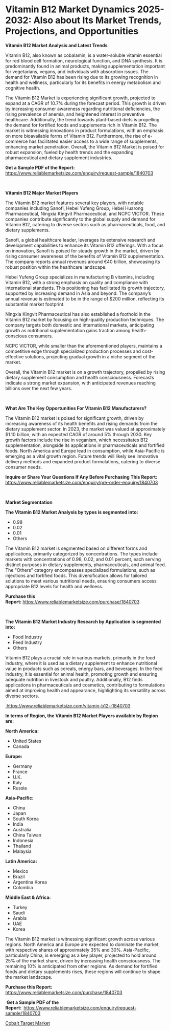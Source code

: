 <p><h1>Vitamin B12 Market Dynamics 2025-2032: Also about Its Market Trends, Projections, and Opportunities</h1></p><p><strong>Vitamin B12 Market Analysis and Latest Trends</strong></p>
<p><p>Vitamin B12, also known as cobalamin, is a water-soluble vitamin essential for red blood cell formation, neurological function, and DNA synthesis. It is predominantly found in animal products, making supplementation important for vegetarians, vegans, and individuals with absorption issues. The demand for Vitamin B12 has been rising due to its growing recognition in health and wellness, particularly for its benefits in energy metabolism and cognitive health.</p><p>The Vitamin B12 Market is experiencing significant growth, projected to expand at a CAGR of 10.7% during the forecast period. This growth is driven by increasing consumer awareness regarding nutritional deficiencies, the rising prevalence of anemia, and heightened interest in preventive healthcare. Additionally, the trend towards plant-based diets is propelling the demand for fortified foods and supplements rich in Vitamin B12. The market is witnessing innovations in product formulations, with an emphasis on more bioavailable forms of Vitamin B12. Furthermore, the rise of e-commerce has facilitated easier access to a wide range of supplements, enhancing market penetration. Overall, the Vitamin B12 Market is poised for robust expansion, fueled by health trends and the expanding pharmaceutical and dietary supplement industries.</p></p>
<p><strong>Get a Sample PDF of the Report:&nbsp;</strong> <a href="https://www.reliablemarketsize.com/enquiry/request-sample/1840703?utm_campaign=2955&utm_medium=2&utm_source=Github&utm_content=ia&utm_term=01042025&utm_id=vitamin-b12">https://www.reliablemarketsize.com/enquiry/request-sample/1840703</a></p>
<p>&nbsp;</p>
<p><strong>Vitamin B12 Major Market Players</strong></p>
<p><p>The Vitamin B12 market features several key players, with notable companies including Sanofi, Hebei Yufeng Group, Hebei Huarong Pharmaceutical, Ningxia Kingvit Pharmaceutical, and NCPC VICTOR. These companies contribute significantly to the global supply and demand for Vitamin B12, catering to diverse sectors such as pharmaceuticals, food, and dietary supplements.</p><p>Sanofi, a global healthcare leader, leverages its extensive research and development capabilities to enhance its Vitamin B12 offerings. With a focus on innovation, Sanofi is poised for steady growth in the market, driven by rising consumer awareness of the benefits of Vitamin B12 supplementation. The company reports annual revenues around €40 billion, showcasing its robust position within the healthcare landscape.</p><p>Hebei Yufeng Group specializes in manufacturing B vitamins, including Vitamin B12, with a strong emphasis on quality and compliance with international standards. This positioning has facilitated its growth trajectory, supported by increasing demand in Asia and beyond. The company’s annual revenue is estimated to be in the range of $200 million, reflecting its substantial market footprint.</p><p>Ningxia Kingvit Pharmaceutical has also established a foothold in the Vitamin B12 market by focusing on high-quality production techniques. The company targets both domestic and international markets, anticipating growth as nutritional supplementation gains traction among health-conscious consumers.</p><p>NCPC VICTOR, while smaller than the aforementioned players, maintains a competitive edge through specialized production processes and cost-effective solutions, projecting gradual growth in a niche segment of the market. </p><p>Overall, the Vitamin B12 market is on a growth trajectory, propelled by rising dietary supplement consumption and health consciousness. Forecasts indicate a strong market expansion, with anticipated revenues reaching billions over the next few years.</p></p>
<p>&nbsp;</p>
<p><strong>What Are The Key Opportunities For Vitamin B12 Manufacturers?</strong></p>
<p><p>The Vitamin B12 market is poised for significant growth, driven by increasing awareness of its health benefits and rising demands from the dietary supplement sector. In 2023, the market was valued at approximately $1.10 billion, with an expected CAGR of around 5% through 2030. Key growth factors include the rise in veganism, which necessitates B12 supplementation, alongside its applications in pharmaceuticals and fortified foods. North America and Europe lead in consumption, while Asia-Pacific is emerging as a vital growth region. Future trends will likely see innovative delivery methods and expanded product formulations, catering to diverse consumer needs.</p></p>
<p><strong>Inquire or Share Your Questions If Any Before Purchasing This Report:</strong> <a href="https://www.reliablemarketsize.com/enquiry/pre-order-enquiry/1840703?utm_campaign=2955&utm_medium=2&utm_source=Github&utm_content=ia&utm_term=01042025&utm_id=vitamin-b12">https://www.reliablemarketsize.com/enquiry/pre-order-enquiry/1840703</a></p>
<p>&nbsp;</p>
<p><strong>Market Segmentation</strong></p>
<p><strong>The Vitamin B12 Market Analysis by types is segmented into:</strong></p>
<p><ul><li>0.98</li><li>0.02</li><li>0.01</li><li>Others</li></ul></p>
<p><p>The Vitamin B12 market is segmented based on different forms and applications, primarily categorized by concentrations. The types include markets with concentrations of 0.98, 0.02, and 0.01 percent, each serving distinct purposes in dietary supplements, pharmaceuticals, and animal feed. The "Others" category encompasses specialized formulations, such as injections and fortified foods. This diversification allows for tailored solutions to meet various nutritional needs, ensuring consumers access appropriate B12 levels for health and wellness.</p></p>
<p><strong>Purchase this Report:&nbsp;</strong><a href="https://www.reliablemarketsize.com/purchase/1840703?utm_campaign=2955&utm_medium=2&utm_source=Github&utm_content=ia&utm_term=01042025&utm_id=vitamin-b12">https://www.reliablemarketsize.com/purchase/1840703</a></p>
<p>&nbsp;</p>
<p><strong>The Vitamin B12 Market Industry Research by Application is segmented into:</strong></p>
<p><ul><li>Food Industry</li><li>Feed Industry</li><li>Others</li></ul></p>
<p><p>Vitamin B12 plays a crucial role in various markets, primarily in the food industry, where it is used as a dietary supplement to enhance nutritional value in products such as cereals, energy bars, and beverages. In the feed industry, it is essential for animal health, promoting growth and ensuring adequate nutrition in livestock and poultry. Additionally, B12 finds applications in pharmaceuticals and cosmetics, contributing to formulations aimed at improving health and appearance, highlighting its versatility across diverse sectors.</p></p>
<p><a href="https://www.reliablemarketsize.com/vitamin-b12-r1840703?utm_campaign=2955&utm_medium=2&utm_source=Github&utm_content=ia&utm_term=01042025&utm_id=vitamin-b12">&nbsp;https://www.reliablemarketsize.com/vitamin-b12-r1840703</a></p>
<p><strong>In terms of Region, the Vitamin B12 Market Players available by Region are:</strong></p>
<p>
    <p> <strong> North America: </strong>
        <ul>
            <li>United States</li>
            <li>Canada</li>
        </ul>
        </p> 
    <p> <strong> Europe: </strong>
        <ul>
            <li>Germany</li>
            <li>France</li>
            <li>U.K.</li>
            <li>Italy</li>
            <li>Russia</li>
        </ul>
        </p> 
    <p> <strong> Asia-Pacific: </strong>
        <ul>
            <li>China</li>
            <li>Japan</li>
            <li>South Korea</li>
            <li>India</li>
            <li>Australia</li>
            <li>China Taiwan</li>
            <li>Indonesia</li>
            <li>Thailand</li>
            <li>Malaysia</li>
        </ul>
        </p> 
    <p> <strong> Latin America: </strong>
        <ul>
            <li>Mexico</li>
            <li>Brazil</li>
            <li>Argentina Korea</li>
            <li>Colombia</li>
        </ul>
        </p> 
    <p> <strong> Middle East & Africa: </strong>
        <ul>
            <li>Turkey</li>
            <li>Saudi</li>
            <li>Arabia</li>
            <li>UAE</li>
            <li>Korea</li>
        </ul>
    </p>
    </p>
<p><p>The Vitamin B12 market is witnessing significant growth across various regions. North America and Europe are expected to dominate the market, with respective shares of approximately 35% and 30%. Asia-Pacific, particularly China, is emerging as a key player, projected to hold around 25% of the market share, driven by increasing health consciousness. The remaining 10% is anticipated from other regions. As demand for fortified foods and dietary supplements rises, these regions will continue to shape the market landscape.</p></p>
<p><strong>Purchase this Report: </strong><a href="https://www.reliablemarketsize.com/purchase/1840703?utm_campaign=2955&utm_medium=2&utm_source=Github&utm_content=ia&utm_term=01042025&utm_id=vitamin-b12">https://www.reliablemarketsize.com/purchase/1840703</a></p>
<p>&nbsp;<strong>Get a Sample PDF of the Report:&nbsp;&nbsp;</strong><a href="https://www.reliablemarketsize.com/enquiry/request-sample/1840703?utm_campaign=2955&utm_medium=2&utm_source=Github&utm_content=ia&utm_term=01042025&utm_id=vitamin-b12">https://www.reliablemarketsize.com/enquiry/request-sample/1840703</a></p>
<p><strong></strong></p>
<p><p><a href="https://github.com/amoakuolaopa/Market-Research-Report-List-1/blob/main/cobalt-target-market.md?utm_campaign=2955&utm_medium=2&utm_source=Github&utm_content=ia&utm_term=01042025&utm_id=vitamin-b12">Cobalt Target Market</a></p></p>